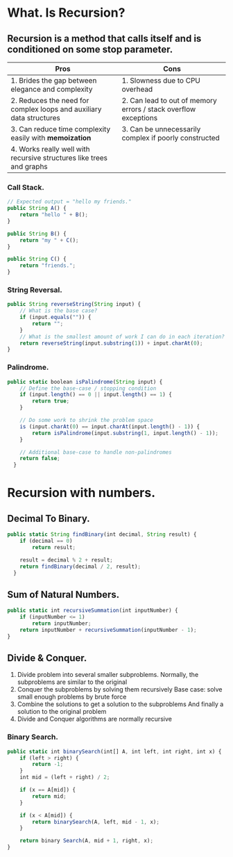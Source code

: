 # What. Is Recursion?
## Recursion is a **method** that **calls itself** and is conditioned on some **stop parameter**.

| Pros | Cons |
| -------- | -------- |
| 1. Brides the gap between elegance and complexity | 1. Slowness due to CPU overhead|
|2. Reduces the need for complex loops and auxiliary data structures|2. Can lead to out of memory errors / stack overflow exceptions|
|3. Can reduce time complexity easily with **memoization**|3. Can be unnecessarily complex if poorly constructed|
|4. Works really well with recursive structures like trees and graphs||

### Call Stack.

```javascript
// Expected output = "hello my friends."
public String A() {
    return "hello " + B();
}

public String B() {
    return "my " + C();
}

public String C() {
    return "friends.";
}
```

### String Reversal.

```javascript
public String reverseString(String input) {
    // What is the base case?
    if (input.equals("")) {
        return "";
    }
    // What is the smallest amount of work I can do in each iteration?
    return reverseString(input.substring(1)) + input.charAt(0);
}
```

### Palindrome.

```javascript
public static boolean isPalindrome(String input) {
    // Define the base-case / stopping condition
    if (input.length() == 0 || input.length() == 1) {
        return true;
    }

    // Do some work to shrink the problem space
    is (input.charAt(0) == input.charAt(input.length() - 1)) {
        return isPalindrome(input.substring(1, input.length() - 1));
    }

    // Additional base-case to handle non-palindromes
    return false;
  }
```

# Recursion with numbers.

## Decimal To Binary.

```javascript
public static String findBinary(int decimal, String result) {
    if (decimal == 0)
        return result;

    result = decimal % 2 + result;
    return findBinary(decimal / 2, result);
  }
```

## Sum of Natural Numbers.

```javascript
public static int recursiveSummation(int inputNumber) {
    if (inputNumber <= 1)
        return inputNumber;
    return inputNumber + recursiveSummation(inputNumber - 1);
}
```

## Divide & Conquer.

1. Divide problem into several smaller subproblems.                                Normally, the subproblems are similar to the original
2. Conquer the subproblems by solving them recursively                             Base case: solve small enough problems by brute force
3. Combine the solutions to get a solution to the subproblems                      And finally a solution to the original problem
4. Divide and Conquer algorithms are normally recursive

### Binary Search.

```javascript
public static int binarySearch(int[] A, int left, int right, int x) {
    if (left > right) {
        return -1;
    }
    int mid = (left + right) / 2;

    if (x == A[mid]) {
        return mid;
    }

    if (x < A[mid]) {
        return binarySearch(A, left, mid - 1, x);
    }

    return binary Search(A, mid + 1, right, x);
}
```
